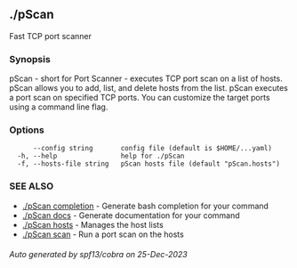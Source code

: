 ## ./pScan

Fast TCP port scanner

### Synopsis

pScan - short for Port Scanner - executes TCP port scan
  on a list of hosts.
  pScan allows you to add, list, and delete hosts from the list.
  pScan executes a port scan on specified TCP ports. You can customize the
  target ports using a command line flag.

### Options

```
      --config string       config file (default is $HOME/...yaml)
  -h, --help                help for ./pScan
  -f, --hosts-file string   pScan hosts file (default "pScan.hosts")
```

### SEE ALSO

* [./pScan completion](./pScan_completion.md)	 - Generate bash completion for your command
* [./pScan docs](./pScan_docs.md)	 - Generate documentation for your command
* [./pScan hosts](./pScan_hosts.md)	 - Manages the host lists
* [./pScan scan](./pScan_scan.md)	 - Run a port scan on the hosts

###### Auto generated by spf13/cobra on 25-Dec-2023
